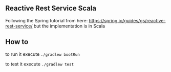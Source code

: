 ## Reactive Rest Service Scala

Following the Spring tutorial from here: https://spring.io/guides/gs/reactive-rest-service/ but the implementation is in Scala

## How to

to run it execute `./gradlew bootRun`

to test it execute `./gradlew test`